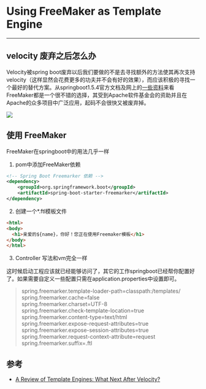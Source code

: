 # Using FreeMaker as Template Engine
---

## velocity 废弃之后怎么办

Velocity被spring boot废弃以后我们要做的不是去寻找额外的方法使其再次支持velocity（这样显然会花费更多的功夫并不会有好的效果），而应该积极的寻找一个最好的替代方案。从springboot1.5.4官方文档及网上的[一些资料](https://dzone.com/articles/template-engines-review-after-deprecated-velocity)来看FreeMaker都是一个很不错的选择，其受到Apache软件基金会的资助并且在Apache的众多项目中广泛应用，起码不会很快又被废弃掉。

![](http://7xry05.com1.z0.glb.clouddn.com/201707241025_560.png)

## 使用 FreeMaker

FreeMaker在springboot中的用法几乎一样

1. pom中添加FreeMaker依赖
```xml
<!-- Spring Boot Freemarker 依赖 -->
<dependency>
    <groupId>org.springframework.boot</groupId>
    <artifactId>spring-boot-starter-freemarker</artifactId>
</dependency>
```

2. 创建一个*.ftl模板文件
```html
<html>  
<body>  
  <h1>亲爱的${name}，你好！您正在使用Freemaker模板</h1>    
</body>  
</html>  
```

3. Controller 写法和vm完全一样


这时候启动工程应该就已经能够访问了，其它的工作springboot已经帮你配置好了。如果需要自定义一些配置只需在application.properties中设置即可。

> spring.freemarker.template-loader-path=classpath:/templates/     
spring.freemarker.cache=false    
spring.freemarker.charset=UTF-8    
spring.freemarker.check-template-location=true    
spring.freemarker.content-type=text/html    
spring.freemarker.expose-request-attributes=true    
spring.freemarker.expose-session-attributes=true    
spring.freemarker.request-context-attribute=request    
spring.freemarker.suffix=.ftl    


## 参考

- [A Review of Template Engines: What Next After Velocity?](https://dzone.com/articles/template-engines-review-after-deprecated-velocity)